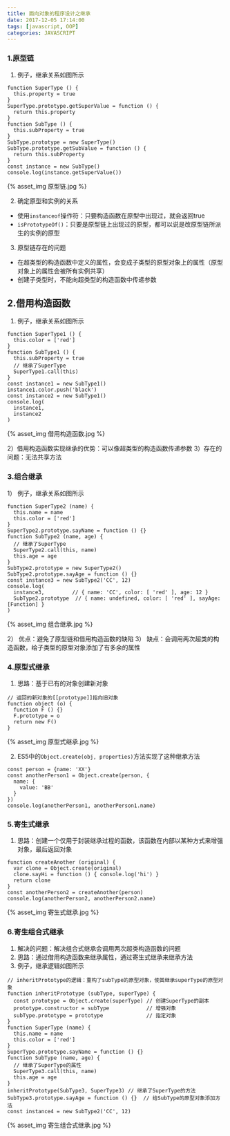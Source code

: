```yaml
---
title: 面向对象的程序设计之继承
date: 2017-12-05 17:14:00
tags: [javascript, OOP]
categories: JAVASCRIPT
---
```


### 1.原型链
1) 例子，继承关系如图所示
  ```
  function SuperType () {
    this.property = true
  }
  SuperType.prototype.getSuperValue = function () {
    return this.property
  }
  function SubType () {
    this.subProperty = true
  }
  SubType.prototype = new SuperType()
  SubType.prototype.getSubValue = function () {
    return this.subProperty
  }
  const instance = new SubType()
  console.log(instance.getSuperValue())
  ```

<div style="max-width:680px">
{% asset_img 原型链.jpg %}
</div>

2) 确定原型和实例的关系
  * 使用`instanceof`操作符：只要构造函数在原型中出现过，就会返回true
  * `isPrototypeOf()`：只要是原型链上出现过的原型，都可以说是改原型链所派生的实例的原型

3) 原型链存在的问题
  * 在超类型的构造函数中定义的属性，会变成子类型的原型对象上的属性（原型对象上的属性会被所有实例共享）
  * 创建子类型时，不能向超类型的构造函数中传递参数

## 2.借用构造函数
1) 例子，继承关系如图所示
```
function SuperType1 () {
  this.color = ['red']
}
function SubType1 () {
  this.subProperty = true
  // 继承了SuperType
  SuperType1.call(this)
}
const instance1 = new SubType1()
instance1.color.push('black')
const instance2 = new SubType1()
console.log(
  instance1,
  instance2
)
```
<div style="max-width:580px">
{% asset_img 借用构造函数.jpg %}
</div>

2）借用构造函数实现继承的优势：可以像超类型的构造函数传递参数
3）存在的问题：无法共享方法

### 3.组合继承
1） 例子，继承关系如图所示
```
function SuperType2 (name) {
  this.name = name
  this.color = ['red']
}
SuperType2.prototype.sayName = function () {}
function SubType2 (name, age) {
  // 继承了SuperType
  SuperType2.call(this, name)
  this.age = age
}
SubType2.prototype = new SuperType2()
SubType2.prototype.sayAge = function () {}
const instance3 = new SubType2('CC', 12)
console.log(
  instance3,         // { name: 'CC', color: [ 'red' ], age: 12 }
  SubType2.prototype  // { name: undefined, color: [ 'red' ], sayAge: [Function] }
)
```

<div style="max-width:600px">
{% asset_img 组合继承.jpg %}
</div>

2） 优点：避免了原型链和借用构造函数的缺陷
3） 缺点：会调用两次超类的构造函数，给子类型的原型对象添加了有多余的属性

### 4.原型式继承
1) 思路：基于已有的对象创建新对象
```
// 返回的新对象的[[prototype]]指向旧对象
function object (o) {
  function F () {}
  F.prototype = o
  return new F()
}
```
<div style="max-width:480px">
{% asset_img 原型式继承.jpg %}
</div>

2) ES5中的`Object.create(obj, properties)`方法实现了这种继承方法
```
const person = {name: 'XX'}
const anotherPerson1 = Object.create(person, {
  name: {
    value: 'BB'
  }
})
console.log(anotherPerson1, anotherPerson1.name)
```

### 5.寄生式继承
1) 思路：创建一个仅用于封装继承过程的函数，该函数在内部以某种方式来增强对象，最后返回对象
```
function createAnother (original) {
  var clone = Object.create(original)
  clone.sayHi = function () { console.log('hi') }
  return clone
}
const anotherPerson2 = createAnother(person)
console.log(anotherPerson2, anotherPerson2.name)
```
<div style="max-width:600px">
{% asset_img 寄生式继承.jpg %}
</div>

### 6.寄生组合式继承
1) 解决的问题：解决组合式继承会调用两次超类构造函数的问题
2) 思路：通过借用构造函数来继承属性，通过寄生式继承来继承方法
3) 例子，继承逻辑如图所示
```
// inheritPrototype的逻辑：重构了subType的原型对象，使其继承superType的原型对象
function inheritPrototype (subType, superType) {
  const prototype = Object.create(superType) // 创建SuperType的副本
  prototype.constructor = subType            // 增强对象
  subType.prototype = prototype              // 指定对象
}
function SuperType (name) {
  this.name = name
  this.color = ['red']
}
SuperType.prototype.sayName = function () {}
function SubType (name, age) {
  // 继承了SuperType的属性
  SuperType3.call(this, name)
  this.age = age
}
inheritPrototype(SubType3, SuperType3) // 继承了SuperType的方法
SubType3.prototype.sayAge = function () {}  // 给SubType的原型对象添加方法
const instance4 = new SubType2('CC', 12)
```
<div style="max-width:680px">
{% asset_img 寄生组合式继承.jpg %}
</div>
